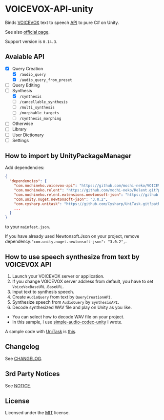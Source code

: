# VOICEVOX-API-unity

Binds [VOICEVOX](https://github.com/VOICEVOX/voicevox) text to speech [API](https://voicevox.github.io/voicevox_engine/api/) to pure C# on Unity.

See also [official page](https://voicevox.hiroshiba.jp/).

Support version is `0.14.3`.

## Avaiable API

- [x] Query Creation
  - [x] `/audio_query`
  - [x] `/audio_query_from_preset`
- [ ] Query Editing
- [ ] Synthesis
  - [x] `/synthesis`
  - [ ] `/cancellable_synthesis`
  - [ ] `/multi_synthesis`
  - [ ] `/morphable_targets`
  - [ ] `/synthesis_morphing`
- [ ] Otherwise
- [ ] Library
- [ ] User Dictionary
- [ ] Settings

## How to import by UnityPackageManager

Add dependencies:

```json
{
  "dependencies": {
    "com.mochineko.voicevox-api": "https://github.com/mochi-neko/VOICEVOX-API-unity.git?path=/Assets/Mochineko/VOICEVOX_API#0.2.1",
    "com.mochineko.relent": "https://github.com/mochi-neko/Relent.git?path=/Assets/Mochineko/Relent#0.2.0",
    "com.mochineko.relent.extensions.newtonsoft-json": "https://github.com/mochi-neko/Relent.git?path=/Assets/Mochineko/Relent.Extensions/NewtonsofJson#0.2.0",
    "com.unity.nuget.newtonsoft-json": "3.0.2",
    "com.cysharp.unitask": "https://github.com/Cysharp/UniTask.git?path=src/UniTask/Assets/Plugins/UniTask",
    ...
  }
}
```

to your `mainfest.json`.

If you have already used Newtonsoft.Json on your project, remove dependency:`"com.unity.nuget.newtonsoft-json": "3.0.2",`.

## How to use speech synthesize from text by VOICEVOX API

1. Launch your VOICEVOX server or application.
2. If you change VOICEVOX server address from default, you have to set `VoiceVoxBaseURL.BaseURL`.
3. Input text to synthesis speech.
4. Create `AudioQuery` from text by `QueryCreationAPI`.
5. Synthesize speech from `AudioQuery` by `SynthesisAPI`.
6. Decode synthesized WAV file and play on Unity as you like.
  - You can select how to decode WAV file on your project.
  - In this sample, I use [simple-audio-codec-unity](https://github.com/mochi-neko/simple-audio-codec-unity) I wrote.

A sample code with [UniTask](https://github.com/Cysharp/UniTask) is
 [this](https://github.com/mochi-neko/VOICEVOX-API-unity/tree/main/Assets/Mochineko/VOICEVOX_API.Samples/SpeechSynthesisSample.cs).

## Changelog

See [CHANGELOG](https://github.com/mochi-neko/VOICEVOX-API-unity/blob/main/CHANGELOG.md).

## 3rd Party Notices

See [NOTICE](https://github.com/mochi-neko/VOICEVOX-API-unity/blob/main/NOTICE.md).

## License

Licensed under the [MIT](https://github.com/mochi-neko/VOICEVOX-API-unity/blob/main/LICENSE) license.
